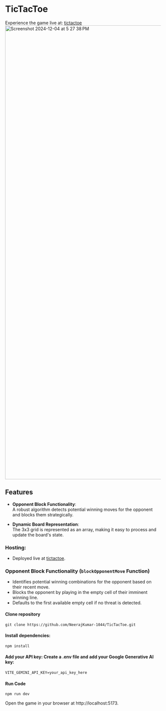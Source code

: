 # TicTacToe
Experience the game live at: [tictactoe](https://tictactoebattlearena.netlify.app/)
<img width="1470" alt="Screenshot 2024-12-04 at 5 27 38 PM" src="https://github.com/user-attachments/assets/795fed6f-c3e1-4bf5-a8f6-5e2cb03acf00">


## Features

* **Opponent Block Functionality**:  
  A robust algorithm detects potential winning moves for the opponent and blocks them strategically.

* **Dynamic Board Representation**:  
  The 3x3 grid is represented as an array, making it easy to process and update the board's state.

### Hosting:
* Deployed live at [tictactoe](https://tictactoebattlearena.netlify.app/).

### Opponent Block Functionality (`blockOpponentMove` Function)
* Identifies potential winning combinations for the opponent based on their recent move.  
* Blocks the opponent by playing in the empty cell of their imminent winning line.  
* Defaults to the first available empty cell if no threat is detected.


#### Clone repository 
````
git clone https://github.com/NeerajKumar-1044/TicTacToe.git
````
#### Install dependencies: 
```
npm install
```
#### Add your API key: Create a .env file and add your Google Generative AI key: 
```
VITE_GEMINI_API_KEY=your_api_key_here
```
#### Run Code
```
npm run dev
```
Open the game in your browser at http://localhost:5173.
